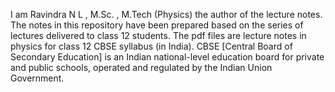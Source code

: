 I am Ravindra N L , M.Sc. , M.Tech (Physics) the author of the lecture notes. The notes in this repository have been prepared based on the series of lectures delivered to class 12 students.
  The pdf files are lecture notes in physics for class 12 CBSE syllabus (in India).
  CBSE [Central Board of Secondary Education] is an Indian national-level education board for private and public schools, operated and regulated by the Indian Union Government.
